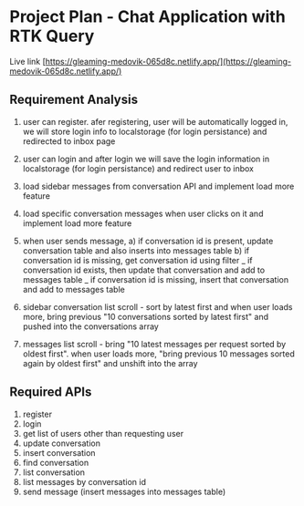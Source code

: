 # Project Plan - Chat Application with RTK Query

Live link [https://gleaming-medovik-065d8c.netlify.app/](https://gleaming-medovik-065d8c.netlify.app/)

## Requirement Analysis

1. user can register. afer registering, user will be automatically logged in, we will store login info to localstorage (for login persistance) and redirected to inbox page

2. user can login and after login we will save the login information in localstorage (for login persistance) and redirect user to inbox

3. load sidebar messages from conversation API and implement load more feature

4. load specific conversation messages when user clicks on it and implement load more feature

5. when user sends message,
   a) if conversation id is present, update conversation table and also inserts into messages table
   b) if conversation id is missing, get conversation id using filter
   _ if conversation id exists, then update that conversation and add to messages table
   _ if conversation id is missing, insert that conversation and add to messages table

6. sidebar conversation list scroll - sort by latest first and when user loads more, bring previous "10 conversations sorted by latest first" and pushed into the conversations array

7. messages list scroll - bring "10 latest messages per request sorted by oldest first". when user loads more, "bring previous 10 messages sorted again by oldest first" and unshift into the array

## Required APIs

1. register
2. login
3. get list of users other than requesting user
4. update conversation
5. insert conversation
6. find conversation
7. list conversation
8. list messages by conversation id
9. send message (insert messages into messages table)
